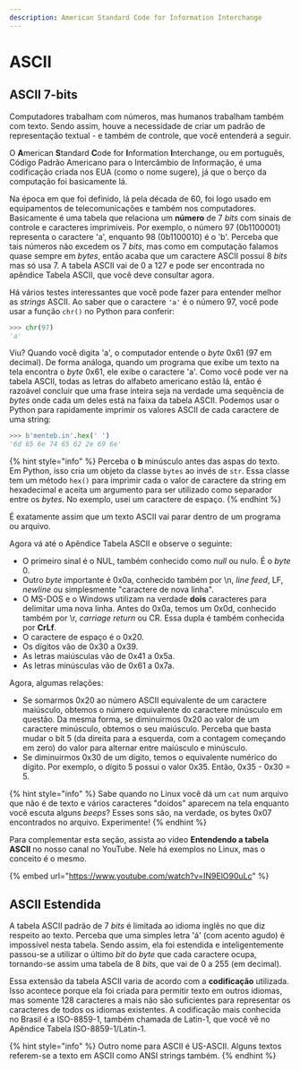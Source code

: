 ```yaml
---
description: American Standard Code for Information Interchange
---
```


# ASCII

## ASCII 7-bits

Computadores trabalham com números, mas humanos trabalham também com texto. Sendo assim, houve a necessidade de criar um padrão de representação textual - e também de controle, que você entenderá a seguir.

O **A**merican **S**tandard **C**ode for **I**nformation **I**nterchange, ou em português, Código Padrão Americano para o Intercâmbio de Informação, é uma codificação criada nos EUA (como o nome sugere), já que o berço da computação foi basicamente lá.

Na época em que foi definido, lá pela década de 60, foi logo usado em equipamentos de telecomunicações e também nos computadores. Basicamente é uma tabela que relaciona um **número** de 7 _bits_ com sinais de controle e caracteres imprimíveis. Por exemplo, o número 97 (0b1100001) representa o caractere 'a', enquanto 98 (0b1100010) é o 'b'. Perceba que tais números não excedem os 7 _bits_, mas como em computação falamos quase sempre em _bytes_, então acaba que um caractere ASCII possui 8 _bits_ mas só usa 7. A tabela ASCII vai de 0 a 127 e pode ser encontrada no apêndice Tabela ASCII, que você deve consultar agora.

Há vários testes interessantes que você pode fazer para entender melhor as _strings_ ASCII. Ao saber que o caractere `'a'` é o número 97, você pode usar a função `chr()` no Python para conferir:

```python
>>> chr(97)
'a'
```

Viu? Quando você digita 'a', o computador entende o _byte_ 0x61 (97 em decimal). De forma análoga, quando um programa que exibe um texto na tela encontra o _byte_ 0x61, ele exibe o caractere 'a'. Como você pode ver na tabela ASCII, todas as letras do alfabeto americano estão lá, então é razoável concluir que uma frase inteira seja na verdade uma sequência de _bytes_ onde cada um deles está na faixa da tabela ASCII. Podemos usar o Python para rapidamente imprimir os valores ASCII de cada caractere de uma string:

```python
>>> b'menteb.in'.hex(' ')
'6d 65 6e 74 65 62 2e 69 6e'
```

{% hint style="info" %}
Perceba o **b** minúsculo antes das aspas do texto. Em Python, isso cria um objeto da classe `bytes` ao invés de `str`. Essa classe tem um método `hex()` para imprimir cada o valor de caractere da string em hexadecimal e aceita um argumento para ser utilizado como separador entre os _bytes._ No exemplo, usei um caractere de espaço.
{% endhint %}

É exatamente assim que um texto ASCII vai parar dentro de um programa ou arquivo.

Agora vá até o Apêndice Tabela ASCII e observe o seguinte:

* O primeiro sinal é o NUL, também conhecido como _null_ ou nulo. É o _byte_ 0.
* Outro _byte_ importante é 0x0a, conhecido também por \n, _line feed_, LF, _newline_ ou simplesmente "caractere de nova linha".
* O MS-DOS e o Windows utilizam na verdade **dois** caracteres para delimitar uma nova linha. Antes do 0x0a, temos um 0x0d, conhecido também por \r, _carriage return_ ou CR. Essa dupla é também conhecida por **CrLf**.
* O caractere de espaço é o 0x20.
* Os dígitos vão de 0x30 a 0x39.
* As letras maiúsculas vão de 0x41 a 0x5a.
* As letras minúsculas vão de 0x61 a 0x7a.

Agora, algumas relações:

* Se somarmos 0x20 ao número ASCII equivalente de um caractere maiúsculo, obtemos o número equivalente do caractere minúsculo em questão. Da mesma forma, se diminuirmos 0x20 ao valor de um caractere minúsculo, obtemos o seu maiúsculo. Perceba que basta mudar o bit 5 (da direita para a esquerda, com a contagem começando em zero) do valor para alternar entre maiúsculo e minúsculo.
* Se diminuirmos 0x30 de um dígito, temos o equivalente numérico do dígito. Por exemplo, o dígito 5 possui o valor 0x35. Então, 0x35 - 0x30 = 5.

{% hint style="info" %}
Sabe quando no Linux você dá um `cat` num arquivo que não é de texto e vários caracteres "doidos" aparecem na tela enquanto você escuta alguns _beeps_? Esses sons são, na verdade, os bytes 0x07 encontrados no arquivo. Experimente!
{% endhint %}

Para complementar esta seção, assista ao vídeo **Entendendo a tabela ASCII** no nosso canal no YouTube. Nele há exemplos no Linux, mas o conceito é o mesmo.

{% embed url="https://www.youtube.com/watch?v=IN9ElO90uLc" %}

## ASCII Estendida

A tabela ASCII padrão de 7 _bits_ é limitada ao idioma inglês no que diz respeito ao texto. Perceba que uma simples letra 'á' (com acento agudo) é impossível nesta tabela. Sendo assim, ela foi estendida e inteligentemente passou-se a utilizar o último _bit_ do _byte_ que cada caractere ocupa, tornando-se assim uma tabela de 8 _bits_, que vai de 0 a 255 (em decimal).

Essa extensão da tabela ASCII varia de acordo com a **codificação** utilizada. Isso acontece porque ela foi criada para permitir texto em outros idiomas, mas somente 128 caracteres a mais não são suficientes para representar os caracteres de todos os idiomas existentes. A codificação mais conhecida no Brasil é a ISO-8859-1, também chamada de Latin-1, que você vê no Apêndice Tabela ISO-8859-1/Latin-1.

{% hint style="info" %}
Outro nome para ASCII é US-ASCII. Alguns textos referem-se a texto em ASCII como ANSI strings também.
{% endhint %}
